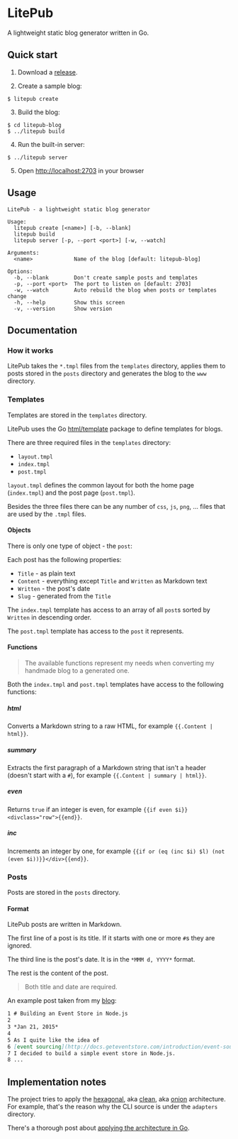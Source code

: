 # LitePub

A lightweight static blog generator written in Go.

## Quick start

1. Download a [release](https://github.com/mirovarga/litepub/releases).

2. Create a sample blog:

  ```
  $ litepub create
  ```

3. Build the blog:

  ```
  $ cd litepub-blog
  $ ../litepub build
  ```

4. Run the built-in server:

  ```
  $ ../litepub server
  ```

5. Open [http://localhost:2703](http://localhost:2703) in your browser

## Usage

```
LitePub - a lightweight static blog generator

Usage:
  litepub create [<name>] [-b, --blank]
  litepub build
  litepub server [-p, --port <port>] [-w, --watch]

Arguments:
  <name>             Name of the blog [default: litepub-blog]

Options:
  -b, --blank        Don't create sample posts and templates
  -p, --port <port>  The port to listen on [default: 2703]
  -w, --watch        Auto rebuild the blog when posts or templates change
  -h, --help         Show this screen
  -v, --version      Show version

```

## Documentation

### How it works

LitePub takes the `*.tmpl` files from the `templates` directory, applies them to
posts stored in the `posts` directory and generates the blog to the `www`
directory.

### Templates

Templates are stored in the `templates` directory.

LitePub uses the Go [html/template](https://golang.org/pkg/html/template/)
package to define templates for blogs.

There are three required files in the `templates` directory:
- `layout.tmpl`
- `index.tmpl`
- `post.tmpl`

`layout.tmpl` defines the common layout for both the home page (`index.tmpl`)
and the post page (`post.tmpl`).

Besides the three files there can be any number of `css`, `js`, `png`, ... files
that are used by the `.tmpl` files.

#### Objects

There is only one type of object - the `post`:

Each post has the following properties:
- `Title` - as plain text
- `Content` - everything except `Title` and `Written` as Markdown text
- `Written` - the post's date
- `Slug` - generated from the `Title`

The `index.tmpl` template has access to an array of all `post`s sorted by
`Written` in descending order.

The `post.tmpl` template has access to the `post` it represents.

#### Functions

> The available functions represent my needs when converting my handmade blog
to a generated one.

Both the `index.tmpl` and `post.tmpl` templates have access to the following
functions:

##### html

Converts a Markdown string to a raw HTML, for example `{{.Content | html}}`.

##### summary

Extracts the first paragraph of a Markdown string that isn't a header (doesn't
start with a `#`), for example `{{.Content | summary | html}}`.

##### even

Returns `true` if an integer is even, for example
`{{if even $i}}<divclass="row">{{end}}`.

##### inc

Increments an integer by one, for example
`{{if or (eq (inc $i) $l) (not (even $i))}}</div>{{end}}`.

### Posts

Posts are stored in the `posts` directory.

#### Format

LitePub posts are written in Markdown.

The first line of a post is its title. If it starts with one or more `#`s they
are ignored.

The third line is the post's date. It is in the `*MMM d, YYYY*` format.

The rest is the content of the post.

> Both title and date are required.

An example post taken from my
[blog](http://www.mirovarga.com/building-an-event-store-in-node-js.html):

```markdown
1 # Building an Event Store in Node.js
2
3 *Jan 21, 2015*
4
5 As I quite like the idea of
6 [event sourcing](http://docs.geteventstore.com/introduction/event-sourcing-basics)
7 I decided to build a simple event store in Node.js.
8 ...
```

## Implementation notes

The project tries to apply
the [hexagonal](http://alistair.cockburn.us/Hexagonal+architecture),
aka [clean](http://blog.8thlight.com/uncle-bob/2012/08/13/the-clean-architecture.html),
aka [onion](http://jeffreypalermo.com/blog/the-onion-architecture-part-1/)
architecture. For example, that's the reason why the CLI source is under
the `adapters` directory.

There's a thorough post about
[applying the architecture in Go](http://manuel.kiessling.net/2012/09/28/applying-the-clean-architecture-to-go-applications/).
